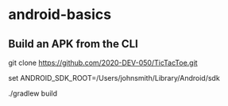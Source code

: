 # android-basics

## Build an APK from the CLI

git clone https://github.com/2020-DEV-050/TicTacToe.git

set ANDROID_SDK_ROOT=/Users/johnsmith/Library/Android/sdk

./gradlew build
